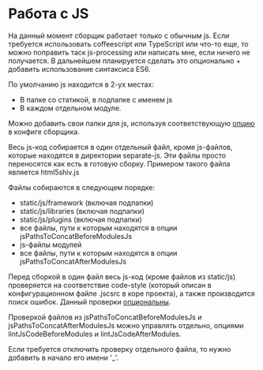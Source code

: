 # Работа с JS


На данный момент сборщик работает только с обычным js. Если требуется использовать coffeescript или TypeScript или что-то еще, то можно поправить таск js-processing или написать мне, если ничего не получается. В дальнейшем планируется сделать это опционально + добавить использование синтаксиса ES6.

По умолчанию js находится в 2-ух местах:

* В папке со статикой, в подпапке с именем js
* В каждом отдельном модуле.

Можно добавить свои папки для js, используя соответствующую [опцию](options.md#jspathstoconcatbeforemodulesjs-%D0%B8-jspathstoconcataftermodulesjs) в конфиге сборщика.

Весь js-код собирается в один отдельный файл, кроме js-файлов, которые находятся в директории separate-js. Эти файлы просто переносятся как есть в готовую сборку. Примером такого файла является html5shiv.js

Файлы собираются в следующем порядке:

* static/js/framework (включая подпапки)
* static/js/libraries (включая подпапки)
* static/js/plugins (включая подпапки)
* все файлы, пути к которым находятся в опции jsPathsToConcatBeforeModulesJs
* js-файлы модулей
* все файлы, пути к которым находятся в опции jsPathsToConcatAfterModulesJs

Перед сборкой в один файл весь js-код (кроме файлов из static/js) проверяется на соответствие code-style (который описан в конфигурационном файле .jscsrc в коре проекта), а также производится поиск ошибок. Данный проверки [опциональны](options.md#usejslintandhint).

Проверкой файлов из jsPathsToConcatBeforeModulesJs и jsPathsToConcatAfterModulesJs можно управлять отдельно, опциями lintJsCodeBeforeModules и lintJsCodeAfterModules.

Если требуется отключить проверку отдельного файла, то нужно добавить в начало его имени '_'.
